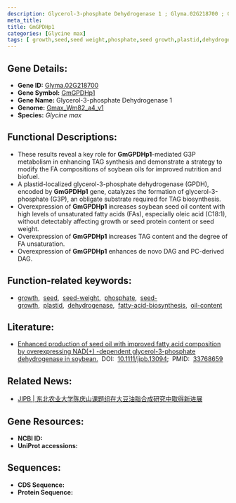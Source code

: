 ```yaml
---
description: Glycerol-3-phosphate Dehydrogenase 1 ; Glyma.02G218700 ; Glycine max
meta_title:
title: GmGPDHp1
categories: [Glycine max]
tags: [ growth,seed,seed weight,phosphate,seed growth,plastid,dehydrogenase,fatty acid biosynthesis,oil content ]
---
```


## Gene Details:
- **Gene ID:**	[Glyma.02G218700](https://ensembl.gramene.org/Triticum_aestivum/Gene/Summary?g=Glyma.02G218700)
- **Gene Symbol:** <u>GmGPDHp1</u>
- **Gene Name:** Glycerol-3-phosphate Dehydrogenase 1
- **Genome:** [Gmax_Wm82_a4_v1](https://phytozome-next.jgi.doe.gov/info/Gmax_Wm82_a4_v1)
- **Species:** *Glycine max*

## Functional Descriptions:
   - These results reveal a key role for **GmGPDHp1**-mediated G3P metabolism in enhancing TAG synthesis and demonstrate a strategy to modify the FA compositions of soybean oils for improved nutrition and biofuel.
   - A plastid-localized glycerol-3-phosphate dehydrogenase (GPDH), encoded by **GmGPDHp1** gene, catalyzes the formation of glycerol-3-phosphate (G3P), an obligate substrate required for TAG biosynthesis.
   - Overexpression of **GmGPDHp1** increases soybean seed oil content with high levels of unsaturated fatty acids (FAs), especially oleic acid (C18:1), without detectably affecting growth or seed protein content or seed weight.
   - Overexpression of **GmGPDHp1** increases TAG content and the degree of FA unsaturation.
   - Overexpression of **GmGPDHp1** enhances de novo DAG and PC-derived DAG.

## Function-related keywords:
   - [growth](/tags/growth/),&nbsp;&nbsp;[seed](/tags/seed/),&nbsp;&nbsp;[seed-weight](/tags/seed-weight/),&nbsp;&nbsp;[phosphate](/tags/phosphate/),&nbsp;&nbsp;[seed-growth](/tags/seed-growth/),&nbsp;&nbsp;[plastid](/tags/plastid/),&nbsp;&nbsp;[dehydrogenase](/tags/dehydrogenase/),&nbsp;&nbsp;[fatty-acid-biosynthesis](/tags/fatty-acid-biosynthesis/),&nbsp;&nbsp;[oil-content](/tags/oil-content/)

## Literature:
   - [Enhanced production of seed oil with improved fatty acid composition by overexpressing NAD(+) -dependent glycerol-3-phosphate dehydrogenase in soybean.]( https://onlinelibrary.wiley.com/doi/10.1111/jipb.13094)&nbsp;&nbsp;DOI:&nbsp;&nbsp;[10.1111/jipb.13094](https://onlinelibrary.wiley.com/doi/10.1111/jipb.13094);&nbsp;&nbsp;PMID:&nbsp;&nbsp;[33768659](https://pubmed.ncbi.nlm.nih.gov/33768659/)

## Related News:
   - [JIPB | ​东北农业大学陈庆山课题组在大豆油脂合成研究中取得新进展](https://mp.weixin.qq.com/s?__biz=Mzg3MDEwNDEyMg==&mid=2247507562&idx=8&sn=bc0424e8c6790eadbda2ad267b02fa04&chksm=ce90733ff9e7fa29c2dbc408078357a1a3048cc95f65551b1b63a518108ff8f19454e035fc55&scene=27#wechat_redirect)

## Gene Resources:
- **NCBI ID:**  [](https://www.ncbi.nlm.nih.gov/gene/?term=)
- **UniProt accessions:** [](https://www.uniprot.org/uniprotkb//entry)



## Sequences:
- **CDS Sequence:**
- **Protein Sequence:**
